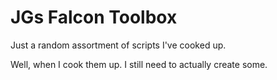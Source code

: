 JGs Falcon Toolbox
==================

Just a random assortment of scripts I've cooked up.

Well, when I cook them up. I still need to actually create some.